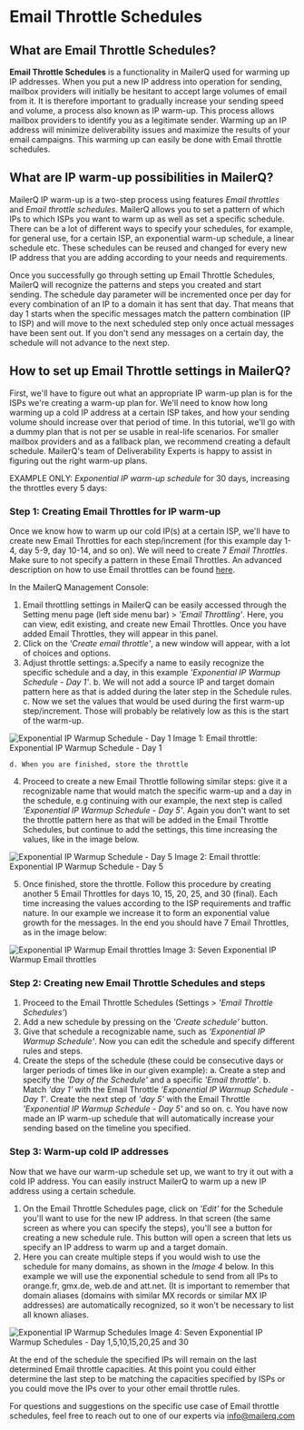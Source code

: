 #  Email Throttle Schedules
## What are Email Throttle Schedules?
**Email Throttle Schedules** is a functionality in MailerQ used for warming up IP addresses. When you put a new IP address into operation for sending, mailbox providers will initially be hesitant to accept large volumes of email from it. It is therefore important to gradually increase your sending speed and volume, a process also known as IP warm-up. This process allows mailbox providers to identify you as a legitimate sender. Warming up an IP address will minimize deliverability issues and maximize the results of your email campaigns. This warming up can easily be done with Email throttle schedules.

## What are IP warm-up possibilities in MailerQ?
MailerQ IP warm-up is a two-step process using features *Email throttles* and *Email throttle schedules*. MailerQ allows you to set a pattern of which IPs to which ISPs you want to warm up as well as set a specific schedule. There can be a lot of different ways to specify your schedules, for example, for general use, for a certain ISP, an exponential warm-up schedule, a linear schedule etc. These schedules can be reused and changed for every new IP address that you are adding according to your needs and requirements. 

Once you successfully go through setting up Email Throttle Schedules, MailerQ will recognize the patterns and steps you created and start sending. The schedule day parameter will be incremented once per day for every combination of an IP to a domain it has sent that day.  That means that day 1 starts when the specific messages match the pattern combination (IP to ISP) and will move to the next scheduled step only once actual messages have been sent out. If you don't send any messages on a certain day, the schedule will not advance to the next step.

## How to set up Email Throttle settings in MailerQ?
First, we'll have to figure out what an appropriate IP warm-up plan is for the ISPs we're creating a warm-up plan for. We'll need to know how long warming up a cold IP address at a certain ISP takes, and how your sending volume should increase over that period of time. In this tutorial, we'll go with a dummy plan that is not per se usable in real-life scenarios. For smaller mailbox providers and as a fallback plan, we recommend creating a default schedule. MailerQ's team of Deliverability Experts is happy to assist in figuring out the right warm-up plans. 

EXAMPLE ONLY: *Exponential IP warm-up schedule* for 30 days, increasing the throttles every 5 days:

### Step 1: Creating Email Throttles for IP warm-up 
Once we know how to warm up our cold IP(s) at a certain ISP, we'll have to create new Email Throttles for each step/increment (for this example day 1-4, day 5-9, day 10-14, and so on). We will need to create 7 *Email Throttles*. Make sure to not specify a pattern in these Email Throttles.  An advanced description on how to use Email throttles can be found [here](https://www.mailerq.com/user-guide/article/email-throttling). 

In the MailerQ Management Console:
1. Email throttling settings in MailerQ can be easily accessed through the Setting menu page (left side menu bar) > *'Email Throttling'*. Here, you can view, edit existing, and create new Email Throttles. Once you have added Email Throttles, they will appear in this panel. 
2. Click on the *'Create email throttle'*, a new window will appear, with a lot of choices and options.
3. Adjust throttle settings:
	a.Specify a name to easily recognize the specific schedule and a day, in this example *'Exponential IP Warmup Schedule - Day 1'*. 
	b. We will not add a source IP and target domain pattern here as that is added during the later step in the Schedule rules.
	c. Now we set the values that would be used during the first warm-up step/increment. Those will probably be relatively  low as this is the start of the warm-up. 

![Exponential IP Warmup Schedule - Day 1](../Images/email-throttle-1.png)
Image 1: Email throttle: Exponential IP Warmup Schedule - Day 1
	
	d. When you are finished, store the throttle

4. Proceed to create a new Email Throttle following similar steps: give it a recognizable name that would match the specific warm-up and a day in the schedule, e.g continuing with our example, the next step is called *'Exponential IP Warmup Schedule - Day 5'*. Again you don't want to set the throttle pattern here as that will be added in the Email Throttle Schedules, but continue to add the settings, this time increasing the values, like in the image below.

![Exponential IP Warmup Schedule - Day 5](../Images/email-throttle-2.png)
Image 2: Email throttle: Exponential IP Warmup Schedule - Day 5

5. Once finished, store the throttle. Follow this procedure by creating another 5 Email Throttles for days 10, 15, 20, 25, and 30 (final). Each time increasing the values according to the ISP requirements and traffic nature. In our example we increase it to form an exponential value growth for the messages. In the end you should have 7 Email Throttles, as in the image below:

![Exponential IP Warmup Email throttles](../Images/email-throttle-3.png)
Image 3: Seven Exponential IP Warmup Email throttles 

### Step 2: Creating new Email Throttle Schedules and steps
1. Proceed to the Email Throttle Schedules (Settings > *'Email Throttle Schedules'*)
2. Add a new schedule by pressing on the *'Create schedule'* button. 
3. Give that schedule a recognizable name, such as *'Exponential IP Warmup Schedule'*. Now you can edit the schedule and specify different rules and steps. 
4. Create the steps of the schedule (these could be consecutive days or larger periods of times like in our given example):
	a. Create a step and specify the *'Day of the Schedule'* and a specific *'Email throttle'*.
	b. Match *'day 1'* with the Email Throttle *'Exponential IP Warmup Schedule - Day 1'*. Create the next step of *'day 5'* with the Email Throttle *'Exponential IP Warmup Schedule - Day 5'* and so on. 
	c. You have now made an IP warm-up schedule that will automatically increase your sending based on the timeline you specified. 

### Step 3: Warm-up cold IP addresses
Now that we have our warm-up schedule set up, we want to try it out with a cold IP address. You can easily instruct MailerQ to warm up a new IP address using a certain schedule. 
1. On the Email Throttle Schedules page, click on *'Edit'* for the Schedule you'll want to use for the new IP address. In that screen (the same screen as where you can specify the steps), you'll see a button for creating a new schedule rule. This button will open a screen that lets us specify an IP address to warm up and a target domain.
2. Here you can create multiple steps if you would wish to use the schedule for many domains, as shown in the *Image 4* below. In this example we will use the exponential schedule to send from all IPs to orange.fr, gmx.de, web.de and att.net. (It is important to remember that domain aliases (domains with similar MX records or similar MX IP addresses) are automatically recognized, so it won't be necessary to list all known aliases.

![Exponential IP Warmup Schedules](../Images/email-throttle-4.png)
Image 4: Seven Exponential IP Warmup Schedules - Day 1,5,10,15,20,25 and 30

At the end of the schedule the specified IPs will remain on the last determined Email throttle capacities. At this point you could either determine the last step to be matching the capacities specified by ISPs or you could move the IPs over to your other email throttle rules.

For questions and suggestions on the specific use case of Email throttle schedules, feel free to reach out to one of our experts via [info@mailerq.com](mailto:info@mailerq.com)

